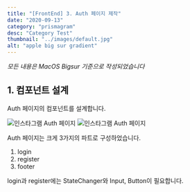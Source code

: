 ```yaml
---
title: "[FrontEnd] 3. Auth 페이지 제작"
date: "2020-09-13"
category: "prismagram"
desc: "Category Test"
thumbnail: "../images/default.jpg"
alt: "apple big sur gradient"
---
```


_모든 내용은 MacOS Bigsur 기준으로 작성되었습니다_

## 1. 컴포넌트 설계

Auth 페이지의 컴포넌트를 설계합니다.

![인스타그램 Auth 페이지](/assets/2020-09-13-prismagram-frontend-3/1.png)
![인스타그램 Auth 페이지](/assets/2020-09-13-prismagram-frontend-3/2.png)

Auth 페이지는 크게 3가지의 파트로 구성하었습니다.

1. login
2. register
3. footer

login과 register에는 StateChanger와 Input, Button이 필요합니다.
